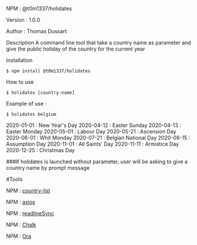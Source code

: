 NPM : @t0m1337/holidates

Version : 1.0.0

Author : Thomas Dussart

Description
A command line tool that take a country name as parameter and give the public holiday of the country for the current year

Installation

```$ npm install @t0m1337/holidates```

How to use

```$ holidates [country-name]```

Example of use :

```$ holidates belgium```

2020-01-01 : New Year's Day
2020-04-12 : Easter Sunday
2020-04-13 : Easter Monday
2020-05-01 : Labour Day
2020-05-21 : Ascension Day
2020-06-01 : Whit Monday
2020-07-21 : Belgian National Day
2020-08-15 : Assumption Day
2020-11-01 : All Saints' Day
2020-11-11 : Armistice Day
2020-12-25 : Christmas Day


###If holidates is launched without parameter, user will be asking to give a country name by prompt message

#Tools

NPM : [country-list](https://www.npmjs.com/package/country-list)

NPM : [axios](https://www.npmjs.com/package/axios)

NPM : [readlineSync](https://www.npmjs.com/package/readline-sync)

NPM : [Chalk](https://www.npmjs.com/package/chalk)

NPM : [Ora](https://www.npmjs.com/package/ora)

